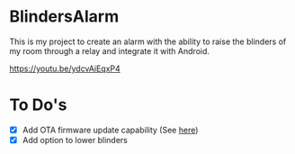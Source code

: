 # BlindersAlarm
This is my project to create an alarm with the ability to raise the blinders of my room through a relay and integrate it with Android.

https://youtu.be/ydcvAiEqxP4

# To Do's

- [x]  Add OTA firmware update capability (See [here](https://lastminuteengineers.com/esp32-ota-web-updater-arduino-ide/))
- [x]  Add option to lower blinders
